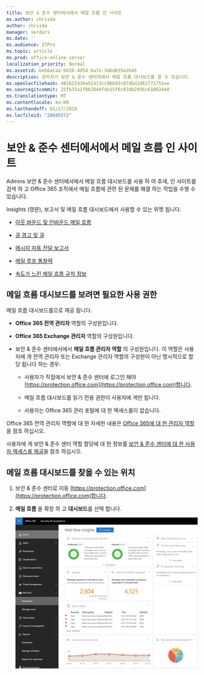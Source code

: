 ```yaml
---
title: 보안 & 준수 센터에서에서 메일 흐름 인 사이트
ms.author: chrisda
author: chrisda
manager: serdars
ms.date: ''
ms.audience: ITPro
ms.topic: article
ms.prod: office-online-server
localization_priority: Normal
ms.assetid: beb6acaa-6016-4d54-ba7e-3d6d035e2b46
description: 관리자가 보안 & 준수 센터의에서 메일 흐름 대시보드를 알 수 있습니다.
ms.openlocfilehash: 481815430a91413cc96b92c074bd2d62771751ee
ms.sourcegitcommit: 25fb33a1f8b2844fde15f6c03db2936c610824e0
ms.translationtype: MT
ms.contentlocale: ko-KR
ms.lasthandoff: 01/17/2019
ms.locfileid: "28685572"
---
```

# <a name="mail-flow-insights-in-the-security--compliance-center"></a>보안 & 준수 센터에서에서 메일 흐름 인 사이트

Admins 보안 & 준수 센터에서에서 메일 흐름 대시보드를 사용 하 여 추세, 인 사이트를 검색 하 고 Office 365 조직에서 메일 흐름에 관련 된 문제를 해결 하는 작업을 수행 수 있습니다.

Insights (영문), 보고서 및 메일 흐름 대시보드에서 사용할 수 있는 위젯 됩니다.

- [아웃 바운드 및 인바운드 메일 흐름](mfi-outbound-and-inbound-mail-flow.md)

- [큐 경고 및 큐](mfi-queue-alerts-and-queues.md)

- [메시지 자동 전달 보고서](mfi-auto-forwarded-messages-report.md)

- [메일 루프 통찰력](mfi-mail-loop-insight.md)

- [속도가 느린 메일 흐름 규칙 정보](mfi-slow-mail-flow-rules-insight.md)

## <a name="permissions-required-to-view-the-mail-flow-dashboard"></a>메일 흐름 대시보드를 보려면 필요한 사용 권한

메일 흐름 대시보드를으로 제공 됩니다.

- **Office 365 전역 관리자** 역할의 구성원입니다.

- **Office 365 Exchange 관리자** 역할의 구성원입니다.

- 보안 & 준수 센터에서에서 **메일 흐름 관리자 역할** 의 구성원입니다. 이 역할은 사용자에 게 전역 관리자 또는 Exchange 관리자 역할의 구성원이 아닌 명시적으로 할당 됩니다 하는 경우:

  - 사용자가 직접에서 보안 & 준수 센터에 로그인 해야 [https://protection.office.com](https://protection.office.com)합니다.

  - 메일 흐름 대시보드를 읽기 전용 권한이 사용자에 게만 됩니다.

  - 사용자는 Office 365 관리 포털에 대 한 액세스를이 없습니다.

Office 365 전역 관리자 역할에 대 한 자세한 내용은 [Office 365에 대 한 관리자 역할](https://support.office.com/article/da585eea-f576-4f55-a1e0-87090b6aaa9d)을 참조 하십시오.

사용자에 게 보안 & 준수 센터 역할 할당에 대 한 정보를 [보안 & 준수 센터에 대 한 사용자 액세스를 제공](https://support.office.com/article/2cfce2c8-20c5-47f9-afc4-24b059c1bd76)을 참조 하십시오.

## <a name="where-to-find-the-mail-flow-dashboard"></a>메일 흐름 대시보드를 찾을 수 있는 위치

1. 보안 & 준수 센터로 이동 [https://protection.office.com](https://protection.office.com)합니다.

2. **메일 흐름** 을 확장 하 고 **대시보드**를 선택 합니다.

   ![Office 365 보안 & 준수 센터의에서 메일 흐름 대시보드](media/f32f5c0a-ea32-4e47-a477-d070405d4ae8.png)

